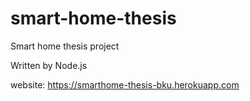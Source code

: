 # smart-home-thesis
Smart home thesis project

Written by Node.js

website: https://smarthome-thesis-bku.herokuapp.com
